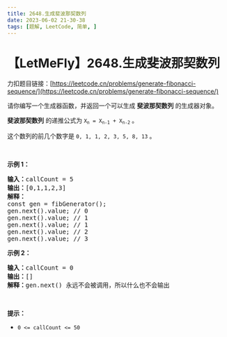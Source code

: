 ```yaml
---
title: 2648.生成斐波那契数列
date: 2023-06-02 21-30-38
tags: [题解, LeetCode, 简单, ]
---
```


# 【LetMeFly】2648.生成斐波那契数列

力扣题目链接：[https://leetcode.cn/problems/generate-fibonacci-sequence/](https://leetcode.cn/problems/generate-fibonacci-sequence/)

<p>请你编写一个生成器函数，并返回一个可以生成 <strong>斐波那契数列</strong> 的生成器对象。</p>

<p><strong>斐波那契数列</strong> 的递推公式为 <code>X<sub>n</sub>&nbsp;= X<sub>n-1</sub>&nbsp;+ X<sub>n-2</sub></code> 。</p>

<p>这个数列的前几个数字是 <code>0, 1, 1, 2, 3, 5, 8, 13</code>&nbsp;。</p>

<p>&nbsp;</p>

<p><strong>示例 1：</strong></p>

<pre>
<strong>输入：</strong>callCount = 5
<b>输出：</b>[0,1,1,2,3]
<strong>解释：</strong>
const gen = fibGenerator();
gen.next().value; // 0
gen.next().value; // 1
gen.next().value; // 1
gen.next().value; // 2
gen.next().value; // 3
</pre>

<p><strong>示例 2：</strong></p>

<pre>
<b>输入：</b>callCount = 0
<strong>输出：</strong>[]
<b>解释：</b>gen.next() 永远不会被调用，所以什么也不会输出
</pre>

<p>&nbsp;</p>

<p><strong>提示：</strong></p>

<ul>
	<li><code>0 &lt;= callCount &lt;= 50</code></li>
</ul>


    